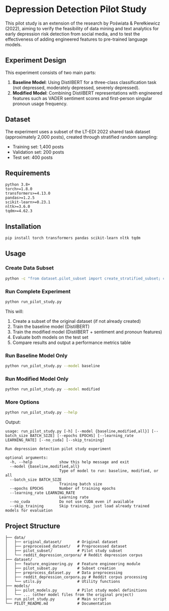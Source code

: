# Depression Detection Pilot Study

This pilot study is an extension of the research by Poświata & Perełkiewicz (2022), aiming to verify the feasibility of data mining and text analytics for early depression risk detection from social media, and to test the effectiveness of adding engineered features to pre-trained language models.

## Experiment Design

This experiment consists of two main parts:

1. **Baseline Model**: Using DistilBERT for a three-class classification task (not depressed, moderately depressed, severely depressed).
2. **Modified Model**: Combining DistilBERT representations with engineered features such as VADER sentiment scores and first-person singular pronoun usage frequency.

## Dataset

The experiment uses a subset of the LT-EDI 2022 shared task dataset (approximately 2,000 posts), created through stratified random sampling:
- Training set: 1,400 posts
- Validation set: 200 posts
- Test set: 400 posts

## Requirements

```
python 3.8+
torch>=1.8.0
transformers>=4.13.0
pandas>=1.2.5
scikit-learn>=0.23.1
nltk>=3.6.0
tqdm>=4.62.3
```

## Installation

```bash
pip install torch transformers pandas scikit-learn nltk tqdm
```

## Usage

### Create Data Subset

```bash
python -c "from dataset.pilot_subset import create_stratified_subset; create_stratified_subset()"
```

### Run Complete Experiment

```bash
python run_pilot_study.py
```

This will:
1. Create a subset of the original dataset (if not already created)
2. Train the baseline model (DistilBERT)
3. Train the modified model (DistilBERT + sentiment and pronoun features)
4. Evaluate both models on the test set
5. Compare results and output a performance metrics table

### Run Baseline Model Only

```bash
python run_pilot_study.py --model baseline
```

### Run Modified Model Only

```bash
python run_pilot_study.py --model modified
```

### More Options

```bash
python run_pilot_study.py --help
```

Output:
```
usage: run_pilot_study.py [-h] [--model {baseline,modified,all}] [--batch_size BATCH_SIZE] [--epochs EPOCHS] [--learning_rate LEARNING_RATE] [--no_cuda] [--skip_training]

Run depression detection pilot study experiment

optional arguments:
  -h, --help            show this help message and exit
  --model {baseline,modified,all}
                        Type of model to run: baseline, modified, or all
  --batch_size BATCH_SIZE
                        Training batch size
  --epochs EPOCHS       Number of training epochs
  --learning_rate LEARNING_RATE
                        Learning rate
  --no_cuda             Do not use CUDA even if available
  --skip_training       Skip training, just load already trained models for evaluation
```

## Project Structure

```
├── data/
│   ├── original_dataset/       # Original dataset
│   ├── preprocessed_dataset/   # Preprocessed dataset
│   ├── pilot_subset/           # Pilot study subset
│   └── reddit_depression_corpora/ # Reddit depression corpus
├── dataset/
│   ├── feature_engineering.py  # Feature engineering module
│   ├── pilot_subset.py         # Subset creation
│   ├── preprocess_dataset.py   # Data preprocessing
│   ├── reddit_depression_corpora.py # Reddit corpus processing
│   └── utils.py                # Utility functions
├── models/
│   ├── pilot_models.py         # Pilot study model definitions
│   └── ... (other model files from the original project)
├── run_pilot_study.py          # Main script
└── PILOT_README.md             # Documentation
```